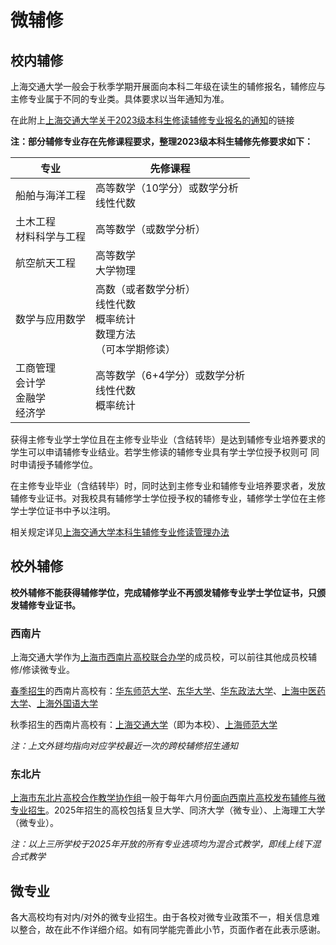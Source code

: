 # 微辅修

## 校内辅修

上海交通大学一般会于秋季学期开展面向本科二年级在读生的辅修报名，辅修应与主修专业属于不同的专业类。具体要求以当年通知为准。

在此附上[上海交通大学关于2023级本科生修读辅修专业报名的通知](https://jwc.sjtu.edu.cn/info/1222/117081.htm)的链接

**注：部分辅修专业存在先修课程要求，整理2023级本科生辅修先修要求如下：**

|专业|先修课程|
|---|---|
|船舶与海洋工程|高等数学（10学分）或数学分析<br />线性代数|
|土木工程<br />材料科学与工程|高等数学（或数学分析）|
|航空航天工程|高等数学<br />大学物理|
|数学与应用数学|高数（或者数学分析）<br />线性代数<br />概率统计<br />数理方法<br />（可本学期修读）|
|工商管理<br />会计学<br />金融学<br />经济学|高等数学（6+4学分）或数学分析<br />线性代数<br />概率统计|

获得主修专业学士学位且在主修专业毕业（含结转毕）是达到辅修专业培养要求的学生可以申请辅修专业结业。若学生修读的辅修专业具有学士学位授予权则可
同时申请授予辅修学位。

在主修专业毕业（含结转毕）时，同时达到主修专业和辅修专业培养要求者，发放辅修专业证书。对我校具有辅修学士学位授予权的辅修专业，辅修学士学位在主修学士学位证书中予以注明。

相关规定详见[上海交通大学本科生辅修专业修读管理办法](../files/regulations/上海交通大学本科生辅修专业修读管理办法.pdf)

## 校外辅修

**校外辅修不能获得辅修学位，完成辅修学业不再颁发辅修专业学士学位证书，只颁发辅修专业证书。**

### 西南片

上海交通大学作为[上海市西南片高校联合办学](http://swuni.shec.edu.cn/)的成员校，可以前往其他成员校辅修/修读微专业。

[春季招生](http://swuni.shec.edu.cn/info/1003/5951.htm)的西南片高校有：[华东师范大学](https://bksy.ecnu.edu.cn/82/0a/c40503a688650/page.htm)、[东华大学](https://jw.dhu.edu.cn/2025/0521/c22080a361911/page.htm)、[华东政法大学](https://jwc.ecupl.edu.cn/fxbm/list.htm)、[上海中医药大学](http://swuni.shec.edu.cn/info/1003/5941.htm)、[上海外国语大学](http://www.newoaa.shisu.edu.cn/ff/bd/c6667a196541/page.htm)

秋季招生的西南片高校有：[上海交通大学](http://swuni.shec.edu.cn/info/1003/5611.htm)（即为本校）、[上海师范大学](http://swuni.shec.edu.cn/info/1003/5621.htm)

*注：上文外链均指向对应学校最近一次的跨校辅修招生通知*

### 东北片

[上海市东北片高校合作教学协作组](https://kxxfx2.shec.edu.cn/)一般于每年六月份[面向西南片高校发布辅修与微专业招生](https://kxxfx2.shec.edu.cn/notice_info/MTcwMA==)。2025年招生的高校包括复旦大学、同济大学（微专业）、上海理工大学（微专业）。

*注：以上三所学校于2025年开放的所有专业选项均为混合式教学，即线上线下混合式教学*

## 微专业

各大高校均有对内/对外的微专业招生。由于各校对微专业政策不一，相关信息难以整合，故在此不作详细介绍。如有同学能完善此小节，页面作者在此表示感谢。

